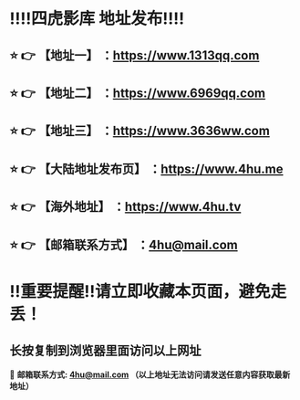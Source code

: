 
:bangbang::bangbang:四虎影库 地址发布:bangbang::bangbang:
==
:star: :point_right: 【地址一】 ：https://www.1313qq.com
------
:star: :point_right: 【地址二】 ：https://www.6969qq.com
------
:star: :point_right: 【地址三】 ：https://www.3636ww.com
------
:star: :point_right: 【大陆地址发布页】 ：https://www.4hu.me
------
:star: :point_right: 【海外地址】 ：https://www.4hu.tv
------
:star: :point_right: 【邮箱联系方式】 ：4hu@mail.com
------
:bangbang:重要提醒:bangbang:请立即收藏本页面，避免走丢！
==

长按复制到浏览器里面访问以上网址
-

:e-mail: __邮箱联系方式: 4hu@mail.com （以上地址无法访问请发送任意内容获取最新地址）__
